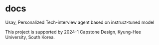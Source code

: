 # docs
Usay, Personalized Tech-interview agent based on instruct-tuned model

This project is supported by 2024-1 Capstone Design, Kyung-Hee University, South Korea.
